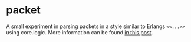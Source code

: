 # packet

A small experiment in parsing packets in a style similar to Erlangs `<<...>>` using core.logic. More information can be found [in this post](http://tgk.github.com/2013/02/parsing-packets-erlang-style-using-core-logic.html).

